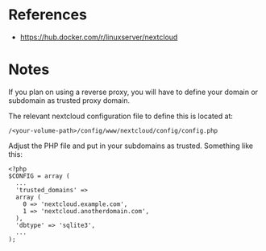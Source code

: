 # References

- https://hub.docker.com/r/linuxserver/nextcloud

# Notes

If you plan on using a reverse proxy, you will have to define your domain or subdomain as trusted proxy domain.

The relevant nextcloud configuration file to define this is located at:

````
/<your-volume-path>/config/www/nextcloud/config/config.php
````

Adjust the PHP file and put in your subdomains as trusted. Something like this:

````
<?php
$CONFIG = array (
  ...
  'trusted_domains' => 
  array (
    0 => 'nextcloud.example.com',
    1 => 'nextcloud.anotherdomain.com',
  ),
  'dbtype' => 'sqlite3',
  ...
);
````
